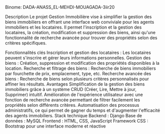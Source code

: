 Binome:  DADA-ANASS_EL-MEHDI-MOUAGADA-3iir20

Description
Le projet Gestion Immobilière vise à simplifier la gestion des biens immobiliers en offrant une interface web conviviale pour les agents immobiliers et les locataires. Il permet l'inscription et la gestion des locataires, la création, modification et suppression des biens, ainsi qu'une fonctionnalité de recherche avancée pour trouver des propriétés selon des critères spécifiques.

Fonctionnalités clés
Inscription et gestion des locataires : Les locataires peuvent s'inscrire et gérer leurs informations personnelles.
Gestion des biens : Création, suppression et modification des propriétés disponibles à la location.
Recherche et filtrage des biens : Recherche de biens immobiliers par fourchette de prix, emplacement, type, etc.
Recherche avancée des biens : Recherche de biens selon plusieurs critères personnalisés pour affiner les résultats.
Avantages
Simplification de la gestion des biens immobiliers grâce à un système CRUD (Créer, Lire, Mettre à jour, Supprimer) intuitif.
Amélioration de l'expérience utilisateur avec une fonction de recherche avancée permettant de filtrer facilement les propriétés selon différents critères.
Automatisation des processus administratifs, ce qui permet de gagner du temps et d'augmenter l'efficacité des agents immobiliers.
Stack technique
Backend : Django
Base de données : MySQL
Frontend : HTML, CSS, JavaScript
Framework CSS : Bootstrap pour une interface moderne et réactive
